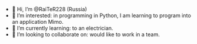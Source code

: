 - 👋 Hi, I’m @RaiTeR228 (Russia) 
- 👀 I’m interested: in programming in Python, I am learning to program into an application Mimo. 
- 🌱 I’m currently learning:  to an electrician. 
- 💞️ I’m looking to collaborate on: would like to work in a team. 

<!---- 📫 How to reach me: in the telegram @RaiTeR_228. 

RaiTeR228/RaiTeR228 is a ✨ special ✨ repository because its `README.md` (this file) appears on your GitHub profile.
You can click the Preview link to take a look at your changes.
--->
